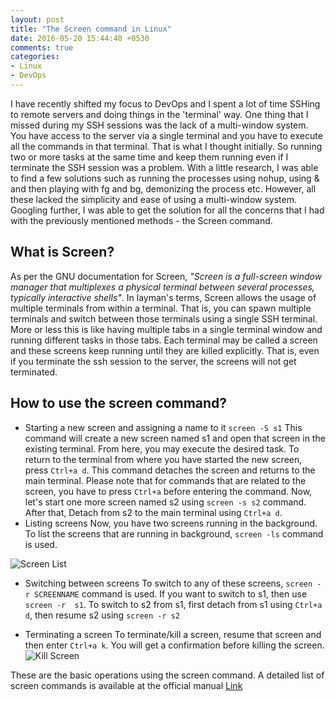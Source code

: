 ```yaml
---
layout: post
title: "The Screen command in Linux"
date: 2016-05-20 15:44:40 +0530
comments: true
categories:
- Linux
- DevOps
---
```

I have recently shifted my focus to DevOps and I spent a lot of time SSHing to remote servers and doing things in the 'terminal' way. One thing that I missed during my SSH sessions was the lack of a multi-window system. You have access to the server via a single terminal and you have to execute all the commands in that terminal. That is what I thought initially. So running two or more tasks at the same time and keep them running even if I terminate the SSH session was a problem. With a little research, I was able to find a few solutions such as running the processes using nohup, using &  and then playing with fg and bg, demonizing the process etc. However, all these lacked the simplicity and ease of using a multi-window system. Googling further, I was able to get the solution for all the concerns that I had with the previously mentioned methods - the Screen command.

## What is Screen?
As per the GNU documentation for Screen, *"Screen is a full-screen window manager that multiplexes a physical terminal between several processes, typically interactive shells"*. In layman's terms, Screen allows the usage of multiple terminals from within a terminal. That is, you can spawn multiple terminals and switch between those terminals using a single SSH terminal. More or less this is like having multiple tabs in a single terminal window and running different tasks in those tabs. Each terminal may be called a screen and these screens keep running until they are killed explicitly. That is, even if you terminate the ssh session to the server, the screens will not get terminated.

## How to use the screen command?
* Starting a new screen and assigning a name to it
`screen -S s1`
This command will create a new screen named s1 and open that screen in the existing terminal. From here, you may execute the desired task. To return to the terminal from where you have started the new screen, press `Ctrl+a d`. This command detaches the screen and returns to the main terminal. Please note that for commands that are related to the screen, you have to press `Ctrl+a` before entering the command. Now, let's start one more screen named s2 using `screen -s s2`  command. After that, Detach from s2 to the main terminal using `Ctrl+a d`.
* Listing screens
 Now, you have two screens running in the background. To list the screens that are running in background, `screen -ls` command is used.

 ![Screen List ](https://lh3.googleusercontent.com/m8AEtH74TiNQxNvTPcj_al20Izli6h-dcTZC0mF3C1y1VXUy4u357iPCA08vVrbo6oBnv-3_RwwcmyEaaN8YHIDm_VIGvx5jN0O9o3CQaMnN2ev1y21ofl7TD1KN0RSuikMMNqv3NSaOoUdxOucDpi-d9aso9fQGL853C4zPuevaAsQ-ejyyNtHBFCkOfS6i10FZojD1ioe5wvqcmzkiAEkvAPkD3HC9vPSJiboHeI-MJIcMOccvx9hsGfpvnzsB0XqimM4JyhpJhHMHDFB8RjFxvXDqHoBAoNyYVnbalOfkV6btkNnqYEDuXBh4yFiz1bCnV3k8vKib4V4BB9CcQ3wCvUOtE1oe9qDfGJfRQpVl9xyJ7FnBNQxCikD5ExhZtRl0Nd35WcFZgr1Ujf9b8bCvjh8J2wA8pmZwGYsgxnxkqPcpLpUmFUqHew28B7ntP05jWoQd1wU9xqvmdwV99cWV2YmivFUgkBDGL-Q82B7PAijFNhNmHrSCyMSoo-idBPbApT-K9vXvZ0UgrnGsJ2dosPIRRwXosapH9YgWkrWPdJcW1vUfF-4vtbpQoPSByQEGLq-FpBl-Wuqf-9VeA0Z3YC7tL0Pi=w689-h114-no "Screen")

* Switching between screens
 To switch to any of these screens, `screen -r SCREENNAME` command is used. If you want to switch to s1, then use `screen -r  s1`. To switch to s2 from s1, first detach from s1 using `Ctrl+a d`, then resume s2 using `screen -r s2`

* Terminating a screen
To terminate/kill a screen, resume that screen and then enter `Ctrl+a k`. You will get a confirmation before killing the screen.
![Kill Screen](https://lh3.googleusercontent.com/aYusDu27M72tacZkTQn0r4RUOzD34g6k6MX5E5qa-Sef1ENsuWvCmLeIGmMIxJKnC-MeEXULvH18awOYCZC0Alc614WkGpArvqg7uU4IpNYkxRQq7uf6Lpq8kEqjQnW8_GWsgzo7b4oyHRNUQRTDqdZ2APDU8hwXYjA-a1vgmiZDEAlVM32aKLfk9LuJC-gJJOaD6aNv1IZtFU4WexoAJUznzaHBXdpCPxvmGl3odJJDZhFDczKPpnvL8Ic4zLExKGMiGbNtF757dn3rR67coQX1RUbUVM65Az1VXDBRsGJkMlAvY3ZCYNAq_YHzzTsY08UeHyx8tMKByr0ho9Hy6KS_ib4Xe3lH9mbM06e3o9ZgNypbgqNyjKroxgM56EfIHYinqXYPDo8yPCXJe8OQcmKdulh_xgWMX5qDk3e5DcL85tLlzttpmrH8xS9UfeIuI8xil-vse8lwlDf_SS12y9lf4LluHhtRtlZkeZEd6pFDgsKzPpJrqx6rBAOs-wpX1UjBca83l6SFg2vbaES6U05vGiGKNwgOFBl59DzHZw9vfEUb5SEEWhzWX4y8PoXndB1VZ1U9vKGzfiuIzBFSET9mxTDLnVJP=w383-h177-no "Terminate-confirm")

These are the basic operations using the screen command. A detailed list of screen commands is available at the official manual [Link](https://www.gnu.org/software/screen/manual/screen.html)
